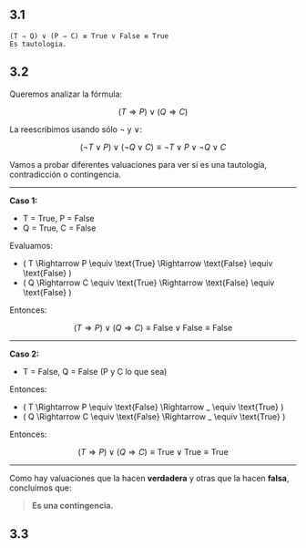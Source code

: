 ## 3.1
```
(T ⇒ Q) ∨ (P ⇒ C) ≡ True v False ≡ True
Es tautologia.
```
## 3.2
Queremos analizar la fórmula:

$$
(T \Rightarrow P) \lor (Q \Rightarrow C)
$$

La reescribimos usando sólo ¬ y ∨:

$$
(\neg T \lor P) \lor (\neg Q \lor C)
\equiv \neg T \lor P \lor \neg Q \lor C
$$

Vamos a probar diferentes valuaciones para ver si es una tautología, contradicción o contingencia.

---

**Caso 1:**

- T = True, P = False  
- Q = True, C = False

Evaluamos:

- \( T \Rightarrow P \equiv \text{True} \Rightarrow \text{False} \equiv \text{False} \)
- \( Q \Rightarrow C \equiv \text{True} \Rightarrow \text{False} \equiv \text{False} \)

Entonces:

$$
(T \Rightarrow P) \lor (Q \Rightarrow C) \equiv \text{False} \lor \text{False} \equiv \text{False}
$$

---

**Caso 2:**

- T = False, Q = False (P y C lo que sea)

Entonces:

- \( T \Rightarrow P \equiv \text{False} \Rightarrow \_ \equiv \text{True} \)
- \( Q \Rightarrow C \equiv \text{False} \Rightarrow \_ \equiv \text{True} \)

Entonces:

$$
(T \Rightarrow P) \lor (Q \Rightarrow C) \equiv \text{True} \lor \text{True} \equiv \text{True}
$$

---

Como hay valuaciones que la hacen **verdadera** y otras que la hacen **falsa**, concluimos que:

> **Es una contingencia.**


## 3.3
```
```